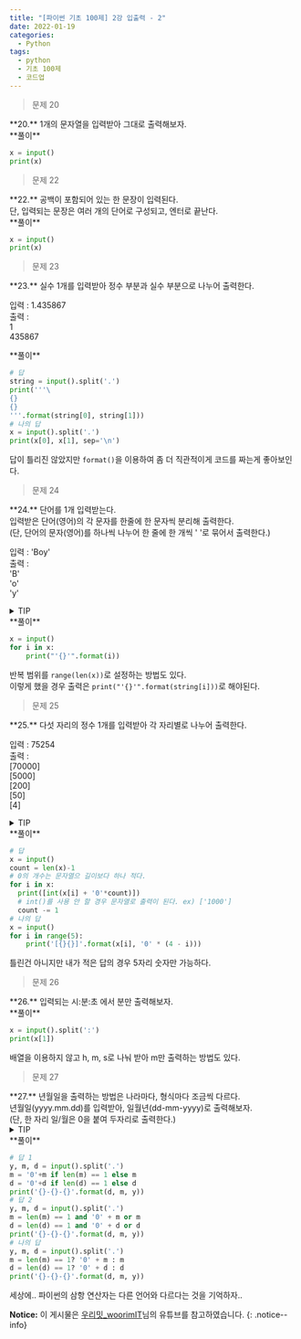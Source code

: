 ```yaml
---
title: "[파이썬 기초 100제] 2강 입출력 - 2"
date: 2022-01-19
categories:
  - Python
tags:
  - python
  - 기초 100제
  - 코드업
---
```


> 문제 20

<div class="notice--success" markdown="1">
**20.**   
1개의 문자열을 입력받아 그대로 출력해보자.
</div>

<div class="notice" markdown="1">
**풀이**

```python
x = input()
print(x)
```
</div>

> 문제 22

<div class="notice--success" markdown="1">
**22.**   
공백이 포함되어 있는 한 문장이 입력된다.<br>
단, 입력되는 문장은 여러 개의 단어로 구성되고, 엔터로 끝난다.
</div>

<div class="notice" markdown="1">
**풀이**

```python
x = input()
print(x)
```
</div>

> 문제 23

<div class="notice--warning" markdown="1">
**23.**   
실수 1개를 입력받아 정수 부분과 실수 부분으로 나누어 출력한다.<br>

입력 : 1.435867<br>
출력 :<br>
1<br>
435867
</div>

<div class="notice" markdown="1">
**풀이**

```python
# 답
string = input().split('.')
print('''\
{}
{}
'''.format(string[0], string[1]))
# 나의 답
x = input().split('.')
print(x[0], x[1], sep='\n')
```
답이 틀리진 않았지만 `format()`을 이용하여 좀 더 직관적이게 코드를 짜는게 좋아보인다.
</div>

> 문제 24

<div class="notice--warning" markdown="1">
**24.**   
단어를 1개 입력받는다.<br>
입력받은 단어(영어)의 각 문자를 한줄에 한 문자씩 분리해 출력한다.<br>
(단, 단어의 문자(영어)를 하나씩 나누어 한 줄에 한 개씩 ' '로 묶어서 출력한다.)<br>

입력 : 'Boy'<br>
출력 :<br>
'B'<br>
'o'<br>
'y'
</div>

<details>
<summary>TIP</summary>
<div markdown="1">

str도 List와 동일하게 배열과 같은 형식으로 접근가능하다. 

문자열도 리스트와 같이 iterable 객체이기 때문이다.

ex) '문자열'[0] >> '문'

반복문 for()를 이용하여 문자열의 길이만큼 반복한다.

</div>
</details>

<div class="notice" markdown="1">
**풀이**

```python
x = input()
for i in x:
    print("'{}'".format(i))
```
반복 범위를 `range(len(x))`로 설정하는 방법도 있다.<br>
이렇게 했을 경우 출력은 `print("'{}'".format(string[i]))`로 해야된다.
</div>

> 문제 25

<div class="notice--warning" markdown="1">
**25.**   
다섯 자리의 정수 1개를 입력받아 각 자리별로 나누어 출력한다.<br>

입력 : 75254<br>
출력 :<br>
[70000]<br>
[5000]<br>
[200]<br>
[50]<br>
[4]
</div>

<details>
<summary>TIP</summary>
<div markdown="1">

문자열 연산이 가능함을 잊지 말자.

ex) '문자'*5 >> '문자문자문자문자문자'

</div>
</details>

<div class="notice" markdown="1">
**풀이**

```python
# 답
x = input()
count = len(x)-1
# 0의 개수는 문자열으 길이보다 하나 적다.
for i in x:
  print([int(x[i] + '0'*count)])
  # int()를 사용 안 할 경우 문자열로 출력이 된다. ex) ['1000']
  count -= 1
# 나의 답
x = input()
for i in range(5):
    print('[{}{}]'.format(x[i], '0' * (4 - i)))
```
틀린건 아니지만 내가 적은 답의 경우 5자리 숫자만 가능하다.
</div>

> 문제 26

<div class="notice--success" markdown="1">
**26.**   
입력되는 시:분:초 에서 분만 출력해보자.
</div>

<div class="notice" markdown="1">
**풀이**

```python
x = input().split(':')
print(x[1])
```
배열을 이용하지 않고 h, m, s로 나눠 받아 m만 출력하는 방법도 있다.
</div>

> 문제 27

<div class="notice--danger" markdown="1">
**27.**   
년월일을 출력하는 방법은 나라마다, 형식마다 조금씩 다르다.<br>
년월일(yyyy.mm.dd)를 입력받아, 일월년(dd-mm-yyyy)로 출력해보자.<br>
(단, 한 자리 일/월은 0을 붙여 두자리로 출력한다.)
</div>

<details>
<summary>TIP</summary>
<div markdown="1">

조건문 if-else문을 파이썬의 3항 연산자(Chapter 10 참고) 기능을 이용하면 더 간단하게 작성할 수 있다.

이렇게 작성하는 것이 메모리 효율성면에서도 효과적이다. (18번 참고)

</div>
</details>

<div class="notice" markdown="1">
**풀이**

```python
# 답 1
y, m, d = input().split('.')
m = '0'+m if len(m) == 1 else m
d = '0'+d if len(d) == 1 else d
print('{}-{}-{}'.format(d, m, y))
# 답 2
y, m, d = input().split('.')
m = len(m) == 1 and '0' + m or m
d = len(d) == 1 and '0' + d or d
print('{}-{}-{}'.format(d, m, y))
# 나의 답
y, m, d = input().split('.')
m = len(m) == 1? '0' + m : m
d = len(d) == 1? '0' + d : d
print('{}-{}-{}'.format(d, m, y))
```
세상에.. 파이썬의 삼항 연산자는 다른 언어와 다르다는 것을 기억하자..
</div>

**Notice:** 이 게시물은 [우리밋_woorimIT](https://www.youtube.com/watch?v=7sykajCtgCw&list=PLSK4WsJ8JS4dOszA7Zr8paqI81Mv27tNq&index=2)님의 유튜브를 참고하였습니다.
{: .notice--info}